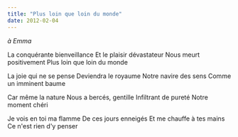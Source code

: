```yaml
---
title: "Plus loin que loin du monde"
date: 2012-02-04
---
```


*à Emma*

La conquérante bienveillance
Et le plaisir dévastateur
Nous meurt positivement
Plus loin que loin du monde

La joie qui ne se pense
Deviendra le royaume
Notre navire des sens
Comme un imminent baume

Car même la nature
Nous a bercés, gentille
Infiltrant de pureté
Notre moment chéri

Je vois en toi ma flamme
De ces jours enneigés
Et me chauffe à tes mains
Ce n'est rien d'y penser

